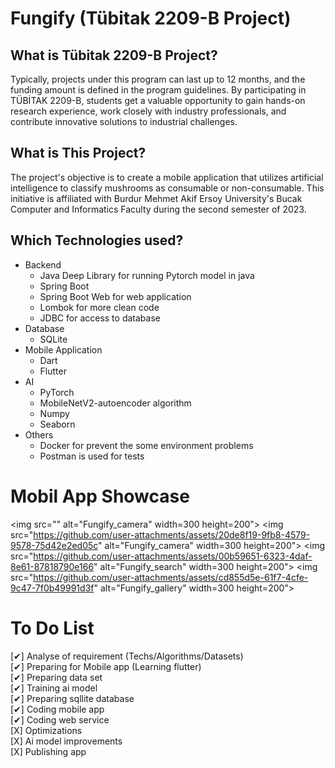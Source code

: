 # Fungify (Tübitak 2209-B Project)

## What is Tübitak 2209-B Project?
Typically, projects under this program can last up to 12 months, and the funding amount is defined in the program guidelines. By participating in TÜBİTAK 2209-B, students get a valuable opportunity to gain hands-on research experience, work closely with industry professionals, and contribute innovative solutions to industrial challenges.
<br>

## What is This Project?
The project's objective is to create a mobile application that utilizes artificial intelligence to classify mushrooms as consumable or non-consumable. This initiative is affiliated with Burdur Mehmet Akif Ersoy University's Bucak Computer and Informatics Faculty during the second semester of 2023.

## Which Technologies used?
+ Backend
  + Java Deep Library for running Pytorch model in java
  + Spring Boot
  + Spring Boot Web for web application
  + Lombok for more clean code
  + JDBC for access to database
+ Database
  + SQLite 
+ Mobile Application
  + Dart
  + Flutter
+ AI
  + PyTorch
  + MobileNetV2-autoencoder algorithm
  + Numpy
  + Seaborn
+ Others
  + Docker for prevent the some environment problems
  + Postman is used for tests
 
# Mobil App Showcase

<img src="[](https://github.com/user-attachments/assets/a9943da6-cf46-4960-a2aa-b689ae990820)" alt="Fungify_camera" width=300 height=200">
<img src="https://github.com/user-attachments/assets/20de8f19-9fb8-4579-9578-75d42e2ed05c" alt="Fungify_camera" width=300 height=200">
<img src="https://github.com/user-attachments/assets/00b59651-6323-4daf-8e61-87818790e166" alt="Fungify_search" width=300 height=200">
<img src="https://github.com/user-attachments/assets/cd855d5e-61f7-4cfe-9c47-7f0b49991d3f" alt="Fungify_gallery" width=300 height=200">


# To Do List
[✔] Analyse of requirement (Techs/Algorithms/Datasets) <br>
[✔] Preparing for Mobile app (Learning flutter) <br>
[✔] Preparing data set <br>
[✔] Training ai model <br>
[✔] Preparing sqllite database <br>
[✔] Coding mobile app <br>
[✔] Coding web service <br>
[X] Optimizations  <br>
[X] Ai model improvements <br>
[X] Publishing app <br>

